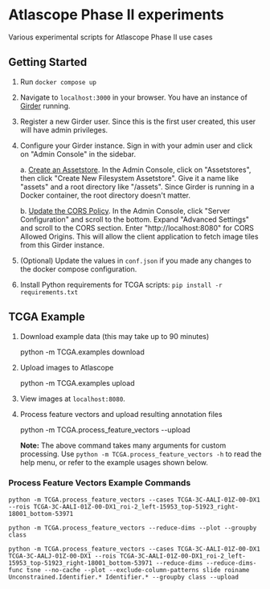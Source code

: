 # Atlascope Phase II experiments
Various experimental scripts for Atlascope Phase II use cases

## Getting Started

1. Run `docker compose up`
2. Navigate to `localhost:3000` in your browser. You have an instance of [Girder](https://girder.readthedocs.io) running.
3. Register a new Girder user. Since this is the first user created, this user will have admin privileges.
4. Configure your Girder instance. Sign in with your admin user and click on "Admin Console" in the sidebar.

    a. [Create an Assetstore](https://girder.readthedocs.io/en/latest/deployment.html#create-an-assetstore). In the Admin Console, click on "Assetstores", then click "Create New Filesystem Assetstore". Give it a name like "assets" and a root directory like "/assets". Since Girder is running in a Docker container, the root directory doesn't matter.

    b. [Update the CORS Policy](https://girder.readthedocs.io/en/latest/security.html#cors-cross-origin-resource-sharing). In the Admin Console, click "Server Configuration" and scroll to the bottom. Expand "Advanced Settings" and scroll to the CORS section. Enter "http://localhost:8080" for CORS Allowed Origins. This will allow the client application to fetch image tiles from this Girder instance.

5. (Optional) Update the values in `conf.json` if you made any changes to the docker compose configuration.
6. Install Python requirements for TCGA scripts: `pip install -r requirements.txt`

## TCGA Example

1. Download example data (this may take up to 90 minutes)

    python -m TCGA.examples download

2. Upload images to Atlascope

    python -m TCGA.examples upload

3. View images at ``localhost:8080``.

4. Process feature vectors and upload resulting annotation files

    python -m TCGA.process_feature_vectors --upload

    **Note:** The above command takes many arguments for custom processing. Use ``python -m TCGA.process_feature_vectors -h`` to read the help menu, or refer to the example usages shown below.

### Process Feature Vectors Example Commands

    python -m TCGA.process_feature_vectors --cases TCGA-3C-AALI-01Z-00-DX1 --rois TCGA-3C-AALI-01Z-00-DX1_roi-2_left-15953_top-51923_right-18001_bottom-53971

    python -m TCGA.process_feature_vectors --reduce-dims --plot --groupby class

    python -m TCGA.process_feature_vectors --cases TCGA-3C-AALI-01Z-00-DX1 TCGA-3C-AALJ-01Z-00-DX1 --rois TCGA-3C-AALI-01Z-00-DX1_roi-2_left-15953_top-51923_right-18001_bottom-53971 --reduce-dims --reduce-dims-func tsne --no-cache --plot --exclude-column-patterns slide roiname Unconstrained.Identifier.* Identifier.* --groupby class --upload
